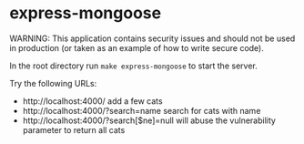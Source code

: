 # express-mongoose

WARNING: This application contains security issues and should not be used in production (or taken as an example of how to write secure code).

In the root directory run `make express-mongoose` to start the server.

Try the following URLs:

* http://localhost:4000/ add a few cats
* http://localhost:4000/?search=name search for cats with name
* http://localhost:4000/?search[$ne]=null will abuse the vulnerability parameter to return all cats
